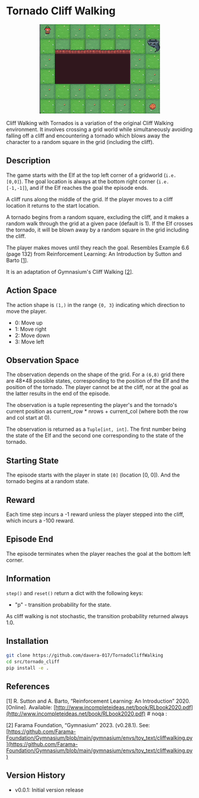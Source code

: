 # **Tornado Cliff Walking**

<p align="center">
  <img src="src/tornado_cliff/vid/example.gif" alt="Sublime's custom image" height="240"/>
</p>


Cliff Walking with Tornados is a variation of the original Cliff Walking environment.
It involves crossing a grid world while simultaneously avoiding falling off a cliff
and encountering a tornado which blows away the character to a random square in the
grid (including the cliff).

## Description

The game starts with the Elf at the top left corner of a gridworld (`i.e. [0,0]`).
The goal location is always at the bottom right corner
(`i.e. [-1,-1]`), and if the Elf reaches the goal the episode ends.

A cliff runs along the middle of the grid. If the player moves to a cliff location it
returns to the start location.

A tornado begins from a random square, excluding the cliff, and it makes a random walk through
the grid at a given pace (default is 1). If the Elf crosses the tornado, it will
be blown away by a random square in the grid including the cliff.

The player makes moves until they reach the goal.
Resembles Example 6.6 (page 132) from Reinforcement Learning: An Introduction
by Sutton and Barto [<a href="#cliffwalk_ref">1</a>].

It is an adaptation of Gymnasium's Cliff Walking [<a href="#gymnasium_ref">2</a>].

## Action Space

The action shape is `(1,)` in the range `{0, 3}` indicating
which direction to move the player.

- 0: Move up
- 1: Move right
- 2: Move down
- 3: Move left

## Observation Space

The observation depends on the shape of the grid. For a `(6,8)` grid there are 48*48 possible states, corresponding to the position of the Elf and the position of
the tornado. The player cannot be at the cliff, nor at the goal as the latter
results in the end of the episode.

The observation is a tuple representing the player's and the tornado's current
position as current_row * nrows + current_col (where both the row and col start at 0).

The observation is returned as a `Tuple[int, int]`. The first number being the state of the Elf and the second one corresponding to the state of the tornado.

## Starting State

The episode starts with the player in state `[0]` (location [0, 0]). And the tornado
begins at a random state.

## Reward

Each time step incurs a -1 reward unless the player stepped into the cliff,
which incurs a -100 reward.

## Episode End

The episode terminates when the player reaches the goal at the bottom left corner.

## Information

`step()` and `reset()` return a dict with the following keys:

- "p" - transition probability for the state.

As cliff walking is not stochastic, the transition probability returned always 1.0.

## Installation

```bash
git clone https://github.com/davera-017/TornadoCliffWalking
cd src/tornado_cliff
pip install -e .
```

## References

<a id="cliffwalk_ref"></a>[1] R. Sutton and A. Barto, “Reinforcement Learning:
An Introduction” 2020. [Online].
Available: [http://www.incompleteideas.net/book/RLbook2020.pdf](http://www.incompleteideas.net/book/RLbook2020.pdf) # noqa :

<a id="gymnasium_ref"></a>[2] Farama Foundation, “Gymnasium” 2023. (v0.28.1).
See: [https://github.com/Farama-Foundation/Gymnasium/blob/main/gymnasium/envs/toy_text/cliffwalking.py](https://github.com/Farama-Foundation/Gymnasium/blob/main/gymnasium/envs/toy_text/cliffwalking.py)

## Version History

- v0.0.1: Initial version release
